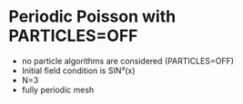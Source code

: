 # Periodic Poisson with PARTICLES=OFF
- no particle algorithms are considered (PARTICLES=OFF)
- Initial field condition is SIN³(x)
- N=3
- fully periodic mesh